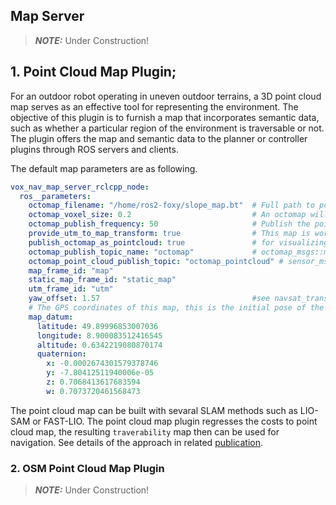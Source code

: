 ## Map Server

> **_NOTE:_** Under Construction!

## 1. Point Cloud Map Plugin;

For an outdoor robot operating in uneven outdoor terrains, a 3D point cloud map serves as an effective tool for representing the environment. The objective of this plugin is to furnish a map that incorporates semantic data, such as whether a particular region of the environment is traversable or not. The plugin offers the map and semantic data to the planner or controller plugins through ROS servers and clients.

The default map parameters are as following. 

```yaml
vox_nav_map_server_rclcpp_node:
  ros__parameters:
    octomap_filename: "/home/ros2-foxy/slope_map.bt"  # Full path to pcd map
    octomap_voxel_size: 0.2                           # An octomap will be contructed based on this point cloud,, you can determine the resolution
    octomap_publish_frequency: 50                     # Publish the pointcloud to other nodes 
    provide_utm_to_map_transform: true                # This map is working with utm->map->static_map TF tree, essentially the map is aligned W.R.T robot initial position (which is the map frame)   
    publish_octomap_as_pointcloud: true               # for visualizing
    octomap_publish_topic_name: "octomap"             # octomap_msgs::msg::Octomap type of message topic name 
    octomap_point_cloud_publish_topic: "octomap_pointcloud" # sensor_msgs::msg::PoinCloud2 that represents octomap
    map_frame_id: "map"                               
    static_map_frame_id: "static_map"
    utm_frame_id: "utm"
    yaw_offset: 1.57                                  #see navsat_transform_node from robot_localization, this offset is needed to recorrect orientation of static map
    # The GPS coordinates of this map, this is the initial pose of the robot when you started to do mapping (SLAM)
    map_datum:
      latitude: 49.89996853007036
      longitude: 8.900083512416545
      altitude: 0.6342219080870174
      quaternion:
        x: -0.0002674301579378746
        y: -7.80412511940006e-05
        z: 0.7068413617683594
        w: 0.7073720461568473
```

The point cloud map can be built with sevaral SLAM methods such as LIO-SAM or FAST-LIO. The point cloud map plugin regresses the costs to point cloud map, the resulting `traverability` map then can be used for navigation. See details of the approach in related [publication](https://arxiv.org/abs/2208.08202). 

### 2. OSM Point Cloud Map Plugin

> **_NOTE:_** Under Construction!
